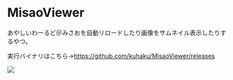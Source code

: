# MisaoViewer
あやしいわーるど＠みさおを自動リロードしたり画像をサムネイル表示したりするやつ。

実行バイナリはこちら→https://github.com/kuhaku/MisaoViewer/releases

![](https://github.com/kuhaku/MisaoViewer/blob/master/cap.png?raw=true)

